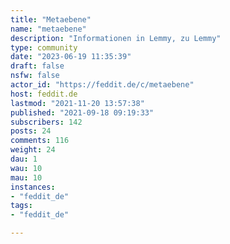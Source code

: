 ```yaml
---
title: "Metaebene" 
name: "metaebene"
description: "Informationen in Lemmy, zu Lemmy"
type: community
date: "2023-06-19 11:35:39"
draft: false
nsfw: false
actor_id: "https://feddit.de/c/metaebene"
host: feddit.de
lastmod: "2021-11-20 13:57:38"
published: "2021-09-18 09:19:33"
subscribers: 142
posts: 24
comments: 116
weight: 24
dau: 1
wau: 10
mau: 10
instances:
- "feddit_de"
tags: 
- "feddit_de"

---
```

